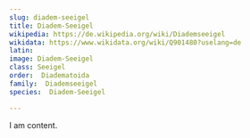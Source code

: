 ```yaml
---
slug: diadem-seeigel
title: Diadem-Seeigel
wikipedia: https://de.wikipedia.org/wiki/Diademseeigel
wikidata: https://www.wikidata.org/wiki/Q901480?uselang=de
latin:
image: Diadem-Seeigel
class: Seeigel
order:  Diadematoida
family:  Diademseeigel
species:  Diadem-Seeigel

---
```


I am content.

